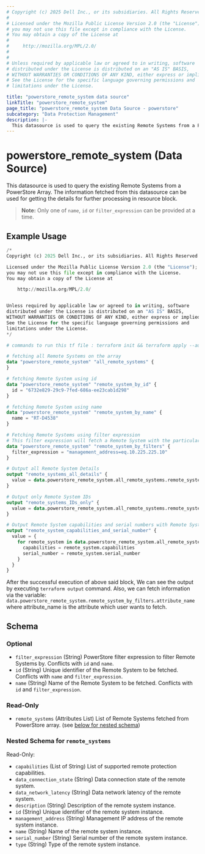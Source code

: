 ```yaml
---
# Copyright (c) 2025 Dell Inc., or its subsidiaries. All Rights Reserved.
# 
# Licensed under the Mozilla Public License Version 2.0 (the "License");
# you may not use this file except in compliance with the License.
# You may obtain a copy of the License at
# 
#     http://mozilla.org/MPL/2.0/
# 
# 
# Unless required by applicable law or agreed to in writing, software
# distributed under the License is distributed on an "AS IS" BASIS,
# WITHOUT WARRANTIES OR CONDITIONS OF ANY KIND, either express or implied.
# See the License for the specific language governing permissions and
# limitations under the License.

title: "powerstore_remote_system data source"
linkTitle: "powerstore_remote_system"
page_title: "powerstore_remote_system Data Source - powerstore"
subcategory: "Data Protection Management"
description: |-
  This datasource is used to query the existing Remote Systems from a PowerStore Array. The information fetched from this datasource can be used for getting the details for further processing in resource block.
---
```


# powerstore_remote_system (Data Source)

This datasource is used to query the existing Remote Systems from a PowerStore Array. The information fetched from this datasource can be used for getting the details for further processing in resource block.

> **Note:** Only one of `name`, `id` or `filter_expression` can be provided at a time.

## Example Usage

```terraform
/*
Copyright (c) 2025 Dell Inc., or its subsidiaries. All Rights Reserved.

Licensed under the Mozilla Public License Version 2.0 (the "License");
you may not use this file except in compliance with the License.
You may obtain a copy of the License at

    http://mozilla.org/MPL/2.0/


Unless required by applicable law or agreed to in writing, software
distributed under the License is distributed on an "AS IS" BASIS,
WITHOUT WARRANTIES OR CONDITIONS OF ANY KIND, either express or implied.
See the License for the specific language governing permissions and
limitations under the License.
*/

# commands to run this tf file : terraform init && terraform apply --auto-approve

# fetching all Remote Systems on the array
data "powerstore_remote_system" "all_remote_systems" {
}

# fetching Remote System using id
data "powerstore_remote_system" "remote_system_by_id" {
  id = "6732e829-29c9-7fed-686a-ee23cab1d298"
}

# fetching Remote System using name
data "powerstore_remote_system" "remote_system_by_name" {
  name = "RT-D4538"
}

# Fetching Remote Systems using filter expression
# This filter expression will fetch a Remote System with the particular management IP
data "powerstore_remote_system" "remote_system_by_filters" {
  filter_expression = "management_address=eq.10.225.225.10"
}

# Output all Remote System Details
output "remote_systems_all_details" {
  value = data.powerstore_remote_system.all_remote_systems.remote_systems
}

# Output only Remote System IDs
output "remote_systems_IDs_only" {
  value = data.powerstore_remote_system.all_remote_systems.remote_systems.*.id
}

# Output Remote System capabilities and serial numbers with Remote System name as key
output "remote_system_capabilities_and_serial_number" {
  value = {
    for remote_system in data.powerstore_remote_system.all_remote_systems.remote_systems : remote_system.name => {
      capabilities = remote_system.capabilities
      serial_number = remote_system.serial_number
    }
  }
}
```

After the successful execution of above said block, We can see the output by executing `terraform output` command. Also, we can fetch information via the variable: `data.powerstore_remote_system.remote_system_by_filters.attribute_name` where attribute_name is the attribute which user wants to fetch.

<!-- schema generated by tfplugindocs -->
## Schema

### Optional

- `filter_expression` (String) PowerStore filter expression to filter Remote Systems by. Conflicts with `id` and `name`.
- `id` (String) Unique identifier of the Remote System to be fetched. Conflicts with `name` and `filter_expression`.
- `name` (String) Name of the Remote System to be fetched. Conflicts with `id` and `filter_expression`.

### Read-Only

- `remote_systems` (Attributes List) List of Remote Systems fetched from PowerStore array. (see [below for nested schema](#nestedatt--remote_systems))

<a id="nestedatt--remote_systems"></a>
### Nested Schema for `remote_systems`

Read-Only:

- `capabilities` (List of String) List of supported remote protection capabilities.
- `data_connection_state` (String) Data connection state of the remote system.
- `data_network_latency` (String) Data network latency of the remote system.
- `description` (String) Description of the remote system instance.
- `id` (String) Unique identifier of the remote system instance.
- `management_address` (String) Management IP address of the remote system instance.
- `name` (String) Name of the remote system instance.
- `serial_number` (String) Serial number of the remote system instance.
- `type` (String) Type of the remote system instance.

